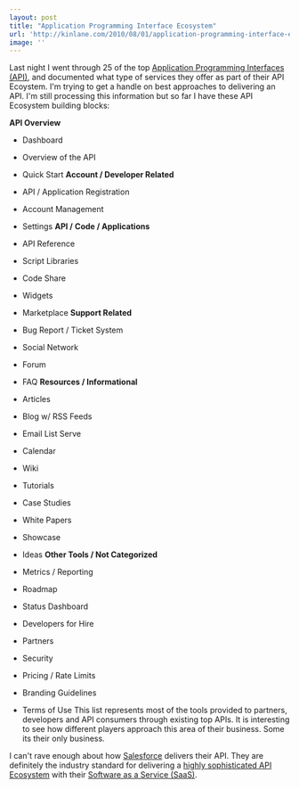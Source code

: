 ```yaml
---
layout: post
title: "Application Programming Interface Ecosystem"
url: 'http://kinlane.com/2010/08/01/application-programming-interface-ecosystem/'
image: ''
---
```


Last night I went through 25 of the top [Application Programming Interfaces (API)][1], and documented what type of services they offer as part of their API Ecoystem. I'm trying to get a handle on best approaches to delivering an API. I'm still processing this information but so far I have these API Ecosystem building blocks:

**API Overview**

  * Dashboard
  * Overview of the API
  * Quick Start
**Account / Developer Related**

  * API / Application Registration
  * Account Management
  * Settings
**API /** **Code / Applications**

  * API Reference
  * Script Libraries
  * Code Share
  * Widgets
  * Marketplace
**Support Related**

  * Bug Report / Ticket System
  * Social Network
  * Forum
  * FAQ
**Resources / Informational**

  * Articles
  * Blog w/ RSS Feeds
  * Email List Serve
  * Calendar
  * Wiki
  * Tutorials
  * Case Studies
  * White Papers
  * Showcase
  * Ideas
**Other Tools / Not Categorized**

  * Metrics / Reporting
  * Roadmap
  * Status Dashboard
  * Developers for Hire
  * Partners
  * Security
  * Pricing / Rate Limits
  * Branding Guidelines
  * Terms of Use
This list represents most of the tools provided to partners, developers and API consumers through existing top APIs. It is interesting to see how different players approach this area of their business. Some its their only business.

I can't rave enough about how [Salesforce][2] delivers their API. They are definitely the industry standard for delivering a [highly sophisticated API Ecosystem][3] with their [Software as a Service (SaaS)][4].

   [1]: http://www.kinlane.com/2010/08/application-programming-interfaces-api/
   [2]: http://www.salesforce.com
   [3]: http://developer.force.com/
   [4]: http://www.kinlane.com/category/software-as-a-service-saas/
